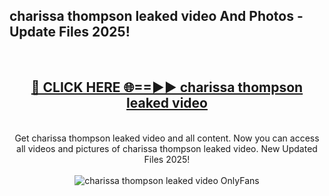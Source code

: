 <h2>charissa thompson leaked video And Photos - Update Files 2025!</h2>
<br>
<div align="center">
<h2><a href="https://linkcuts.com/hfmhzwbr" rel="nofollow">🔴 CLICK HERE 🌐==►► charissa thompson leaked video</a></h2>
<br>
Get charissa thompson leaked video and all content. Now you can access all videos and pictures of charissa thompson leaked video. New Updated Files 2025!
<br>
<br>
<a href="https://linkcuts.com/hfmhzwbr" rel="nofollow" data-target="animated-image.originalLink"><img src="https://i.ibb.co.com/WyWwxjT/player-gif2.gif" alt="charissa thompson leaked video OnlyFans" style="max-width: 100%; display: inline-block;" data-target="animated-image.originalImage"></a>
</div>
<br>